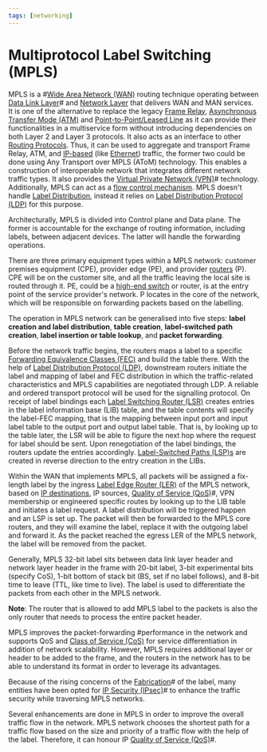 ```yaml
---
tags: [networking]
---
```


# Multiprotocol Label Switching (MPLS)

MPLS is a #[Wide Area Network (WAN)](202207150833.md) routing technique
operating between [Data Link Layer](202206131651.md)# and [Network Layer](202206131702.md)
that delivers WAN and MAN services. It is one of the alternative to replace the
legacy [Frame Relay](202208291308.md), [Asynchronous Transfer Mode (ATM)](202209221012.md)
and [Point-to-Point/Leased Line](202207150843.md) as it can provide their
functionalities in a multiservice form without introducing dependencies on both
Layer 2 and Layer 3 protocols. It also acts as an interface to other [Routing Protocols](202207061815.md).
Thus, it can be used to aggregate and transport Frame Relay, ATM, and
[IP-based](202206151238.md) (like [Ethernet](202207051550.md)) traffic, the
former two could be done using Any Transport over MPLS (AToM) technology. This
enables a construction of interoperable network that integrates different
network traffic types. It also provides the [Virtual Private Network (VPN)](202207150909.md)#
technology. Additionally, MPLS can act as a [flow control mechanism](202209302245.md).
MPLS doesn't handle [Label Distribution](202304261259.md), instead it relies on
[Label Distribution Protocol (LDP)](202304261308.md) for this purpose.


Architecturally, MPLS is divided into Control plane and Data plane. The former
is accountable for the exchange of routing information, including labels,
between adjacent devices. The latter will handle the forwarding operations.

There are three primary equipment types within a MPLS network: customer premises
equipment (CPE), provider edge (PE), and provider [routers](202207061800.md)
(P). CPE will be on the customer site, and all the traffic leaving the local
site is routed through it. PE, could be a [high-end switch](202207051907.md) or
router, is at the entry point of the service provider's network. P locates in
the core of the network, which will be responsible on forwarding packets based
on the labelling.

The operation in MPLS network can be generalised into five steps: **label
creation and label distribution**, **table creation**, **label-switched path
creation**, **label insertion or table lookup**, and **packet forwarding**.

Before the network traffic begins, the routers maps a label to a specific
[Forwarding Equivalence Classes (FEC)](202209282123.md) and build the table
there. With the help of [Label Distribution Protocol (LDP)](202304261308.md),
downstream routers initiate the label and mapping of label and FEC distribution
in which the traffic-related characteristics and MPLS capabilities are
negotiated through LDP. A reliable and ordered transport protocol will be used
for the signalling protocol. On receipt of label bindings each [Label Switching Router (LSR)](202305032302.md) creates entries in the label information base (LIB) table, and the
table contents will specify the label-FEC mapping, that is the mapping between
input port and input label table to the output port and output label table. That
is, by looking up to the table later, the LSR will be able to figure the next
hop where the request for label should be sent. Upon renegotiation of the label
bindings, the routers update the entries accordingly. [Label-Switched Paths (LSP)s](202305032308.md)
are created in reverse direction to the entry creation in the LIBs.

Within the WAN that implements MPLS, all packets will be assigned a fix-length
label by the ingress [Label Edge Router (LER)](202305032259.md) of the MPLS
network, based on [IP destinations](202206281021.md), IP sources, [Quality of Service (QoS)](202209282057.md)#,
VPN membership or engineered specific routes by looking up to the LIB table and
initiates a label request. A label distribution will be triggered happen and an
LSP is set up. The packet will then be forwarded to the MPLS core routers, and
they will examine the label, replace it with the outgoing label and forward it.
As the packet reached the egress LER of the MPLS network, the label will be
removed from the packet.

Generally, MPLS 32-bit label sits between data link layer header and network
layer header in the frame with 20-bit label, 3-bit experimental bits (specify
CoS), 1-bit bottom of stack bit (BS, set if no label follows), and 8-bit time to
leave (TTL, like time to live). The label is used to differentiate the packets
from each other in the MPLS network. 

**Note**: The router that is allowed to add MPLS label to the packets is also
the only router that needs to process the entire packet header.

MPLS improves the packet-forwarding #performance in the network and supports QoS
and [Class of Service (CoS)](202305030823.md) for service differentiation in
addition of network scalability. However, MPLS requires additional layer
or header to be added to the frame, and the routers in the network has to be
able to understand its format in order to leverage its advantages.

Because of the rising concerns of the [Fabrication](202209262052.md)# of the
label, many entities have been opted for [IP Security (IPsec)](202210052208.md)#
to enhance the traffic security while traversing MPLS networks.

Several enhancements are done in MPLS in order to improve the overall traffic
flow in the network. MPLS network chooses the shortest path for a traffic flow
based on the size and priority of a traffic flow with the help of the label.
Therefore, it can honour IP [Quality of Service (QoS)](202209282057.md)#.
